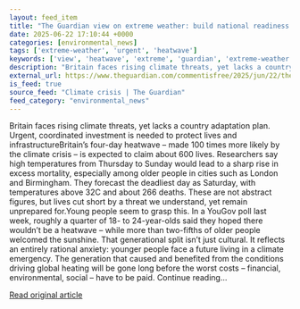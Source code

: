 ```yaml
---
layout: feed_item
title: "The Guardian view on extreme weather: build national readiness – or let everyday life keep breaking down | Editorial"
date: 2025-06-22 17:10:44 +0000
categories: [environmental_news]
tags: ['extreme-weather', 'urgent', 'heatwave']
keywords: ['view', 'heatwave', 'extreme', 'guardian', 'extreme-weather', 'urgent']
description: "Britain faces rising climate threats, yet lacks a country adaptation plan"
external_url: https://www.theguardian.com/commentisfree/2025/jun/22/the-guardian-view-on-extreme-weather-build-national-readiness-or-let-everyday-life-keep-breaking-down
is_feed: true
source_feed: "Climate crisis | The Guardian"
feed_category: "environmental_news"
---
```


Britain faces rising climate threats, yet lacks a country adaptation plan. Urgent, coordinated investment is needed to protect lives and infrastructureBritain’s four-day heatwave – made 100 times more likely by the climate crisis – is expected to claim about 600 lives. Researchers say high temperatures from Thursday to Sunday would lead to a sharp rise in excess mortality, especially among older people in cities such as London and Birmingham. They forecast the deadliest day as Saturday, with temperatures above 32C and about 266 deaths. These are not abstract figures, but lives cut short by a threat we understand, yet remain unprepared for.Young people seem to grasp this. In a YouGov poll last week, roughly a quarter of 18- to 24-year-olds said they hoped there wouldn’t be a heatwave – while more than two-fifths of older people welcomed the sunshine. That generational split isn’t just cultural. It reflects an entirely rational anxiety: younger people face a future living in a climate emergency. The generation that caused and benefited from the conditions driving global heating will be gone long before the worst costs – financial, environmental, social – have to be paid. Continue reading...

[Read original article](https://www.theguardian.com/commentisfree/2025/jun/22/the-guardian-view-on-extreme-weather-build-national-readiness-or-let-everyday-life-keep-breaking-down)
